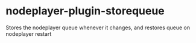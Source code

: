 nodeplayer-plugin-storequeue
============================

Stores the nodeplayer queue whenever it changes, and restores queue on nodeplayer restart
